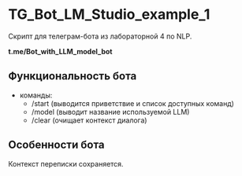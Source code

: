 # TG_Bot_LM_Studio_example_1
 
Скрипт для телеграм-бота из лабораторной 4 по NLP. 

**t.me/Bot_with_LLM_model_bot**

## Функциональность бота
* команды: 
   - /start (выводится приветствие и список доступных команд)
   - /model (выводит название используемой LLM)
   - /clear (очищает контекст диалога)

## Особенности бота
Контекст переписки сохраняется.


